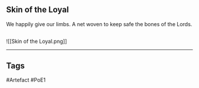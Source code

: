 ## Skin of the Loyal
We happily give our limbs.
A net woven to keep safe the bones of the Lords.
##
![[Skin of the Loyal.png]]

---
## Tags
#Artefact
#PoE1